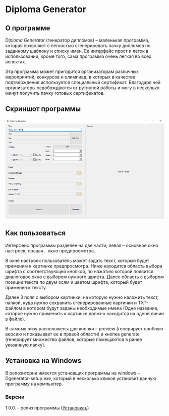 # Diploma Generator #

## О программе ##

_Diploma Generator_ (генератор дипломов) – маленькая программа, которая позволяет с легкостью сгенерировать пачку дипломов по заданному шаблону и списку имен. Ее интерфейс прост и легок в использовании, кроме того, сама программа очень легкая во всех аспектах.

Эта программа может пригодится организаторам различных мероприятий, конкурсов и олимпиад, в которых в качестве подтверждения используется специальный сертификат. Благодаря ней организаторы освобождаются от рутинной работы и могу в несколько минут получить пачку готовых сертификатов. 

## Скриншот программы ##

![](res/screenshot.PNG)

## Как пользоваться ##

Интерфейс программы разделен на две части; левая – основное окно настроек, правая – окно предпросмотра. 

В окне настроек пользователь может задать текст, который будет применим к картинке предпросмотра. Ниже находится область выбора шрифта с соответствующей кнопкой, по нажатию которой появится диалоговое окно с выбором нужного шрифта. Далее область с выбором позиции текста по двум осям и цветом шрифта, который будет применен к тексту.

Далее 3 поля с выбором картинки, на которую нужно наложить текст, папкой, куда нужно сохранить сгенерированные картинки и TXT-файлом в котором будут заданы необходимые имена (Одно название, которое нужно применить к картинке должно находится на одной линии в файле). 

В самому низу расположены две кнопки – preview (генерирует пробную версию и показывает ее в правой области) и кнопка generate (генерирует множество файлов, которые помещаются в ранее указанную папку).

## Установка на Windows ##

В репозитории имеется установщик программы на windows – Dgenerator-setup.exe, который в несколько кликов установит данную программу на компьютер.

### Версии ###

1.0.0. - релиз программы ([Установкаъ](/Dgenerator-setuo.exe))
